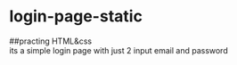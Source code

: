 # login-page-static
##practing HTML&css 
<br>
its a simple login page with just 2 input email and password
